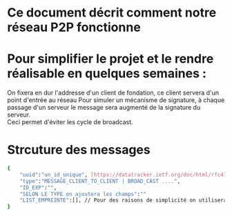 # Ce document décrit comment notre réseau P2P fonctionne

# Pour simplifier le projet et le rendre réalisable en quelques semaines :

On fixera en dur l'addresse d'un client de fondation, ce client servera d'un point d'entrée au réseau
Pour simuler un mécanisme de signature, à chaque passage d'un serveur le message sera augmenté de la signature du serveur.<br/>
Ceci permet d'éviter les cycle de broadcast.

# Strcuture des messages

```bash
{
    "uuid":"un_id_unique", [https://datatracker.ietf.org/doc/html/rfc4122.html]
    "type":"MESSAGE_CLIENT_TO_CLIENT | BROAD_CAST ....",
    "ID_EXP":"",
    "SELON LE TYPE on ajoutera les champs":""
    "LIST_EMPREINTE":[], // Pour des raisons de simplicité on utilisera str(uuid.uuid4()) pour générer les empreintes.
}

```
